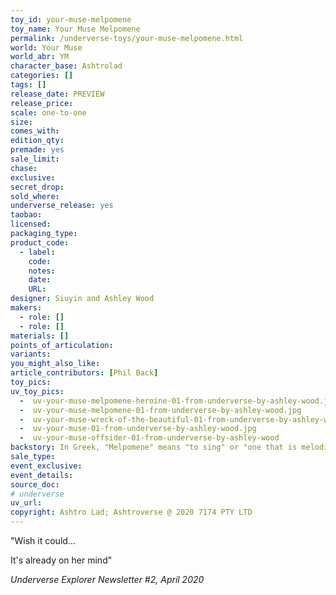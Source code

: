 ```yaml
---
toy_id: your-muse-melpomene
toy_name: Your Muse Melpomene
permalink: /underverse-toys/your-muse-melpomene.html
world: Your Muse
world_abr: YM
character_base: Ashtrolad
categories: []
tags: []
release_date: PREVIEW
release_price: 
scale: one-to-one
size: 
comes_with: 
edition_qty: 
premade: yes
sale_limit: 
chase: 
exclusive: 
secret_drop:
sold_where: 
underverse_release: yes
taobao: 
licensed:
packaging_type:
product_code: 
  - label: 
    code: 
    notes: 
    date: 
    URL:
designer: Siuyin and Ashley Wood
makers:
  - role: []
  - role: []
materials: []
points_of_articulation: 
variants: 
you_might_also_like:
article_contributors: [Phil Back]
toy_pics:
uv_toy_pics:
  -  uv-your-muse-melpomene-heroine-01-from-underverse-by-ashley-wood.jpg
  -  uv-your-muse-melpomene-01-from-underverse-by-ashley-wood.jpg
  -  uv-your-muse-wreck-of-the-beautiful-01-from-underverse-by-ashley-wood.jpg
  -  uv-your-muse-01-from-underverse-by-ashley-wood.jpg
  -  uv-your-muse-offsider-01-from-underverse-by-ashley-wood
backstory: In Greek, "Melpomene" means "to sing" or "one that is melodious" - Initially The Muse of Chorus, then she became The Muse of Tragedy. She is often represented with a tragic mask and wearing the cothurnus, boots traditionally worn by tragic actors. - wikipedia.com
sale_type: 
event_exclusive: 
event_details:
source_doc:
# underverse
uv_url: 
copyright: Ashtro Lad; Ashtroverse @ 2020 7174 PTY LTD
---
```

"Wish it could...

It's already on her mind"

<cite>Underverse Explorer Newsletter #2, April 2020</cite>
